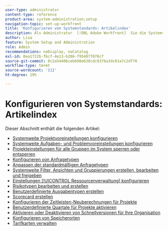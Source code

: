 ```yaml
---
user-type: administrator
content-type: reference
product-area: system-administration;setup
navigation-topic: set-up-workfront
title: 'Konfigurieren von Systemstandards: Artikelindex'
description: Als Administrator  [!DNL Adobe Workfront]  Sie die Systemstandardwerte konfigurieren, z. B. die Voreinstellungen für alle Projekte, die von Ihren Benutzern erstellt werden.
author: Lisa
feature: System Setup and Administration
role: Admin
recommendations: noDisplay, noCatalog
exl-id: 0ea1722b-fbcf-4e13-b206-f954877076cf
source-git-commit: 0c2a54406ceb690e638cdc0376a3dc01a7c2df76
workflow-type: tm+mt
source-wordcount: '112'
ht-degree: 19%

---
```


# Konfigurieren von Systemstandards: Artikelindex

Dieser Abschnitt enthält die folgenden Artikel:

* [Systemweite Projektvoreinstellungen konfigurieren](../../../administration-and-setup/set-up-workfront/configure-system-defaults/set-project-preferences.md)
* [Systemweite Aufgaben- und Problemvoreinstellungen konfigurieren](../../../administration-and-setup/set-up-workfront/configure-system-defaults/set-task-issue-preferences.md)
* [Projekteinstellungen für alle Gruppen im System sperren oder entsperren](../../../administration-and-setup/set-up-workfront/configure-system-defaults/lock-or-unlock-project-preferences-for-groups-system.md)
* [Konfigurieren von Anfragetypen](../../../administration-and-setup/set-up-workfront/configure-system-defaults/configure-request-types.md)
* [Anpassen der standardmäßigen Anfragetypen](../../../administration-and-setup/set-up-workfront/configure-system-defaults/customize-default-issue-types.md)
* [Systemweite Filter, Ansichten und Gruppierungen erstellen, bearbeiten und freigeben](../../../administration-and-setup/set-up-workfront/configure-system-defaults/create-and-share-default-fvgs.md)
* [Einstellungen [!UICONTROL Ressourcenverwaltung] konfigurieren](../../../administration-and-setup/set-up-workfront/configure-system-defaults/configure-resource-mgmt-preferences.md)
* [Risikotypen bearbeiten und erstellen](../../../administration-and-setup/set-up-workfront/configure-system-defaults/edit-create-risk-types.md)
* [Benutzerdefinierte Ausgabentypen erstellen](../../../administration-and-setup/set-up-workfront/configure-system-defaults/create-custom-expense-types.md)
* [Scorecard erstellen](../../../administration-and-setup/set-up-workfront/configure-system-defaults/create-scorecard.md)
* [Konfigurieren der Zeitleisten-Neuberechnungen für Projekte](../../../administration-and-setup/set-up-workfront/configure-system-defaults/configure-timeline-recalculations-projects.md)
* [Benutzerdefinierte Quartale für Projekte aktivieren](../../../administration-and-setup/set-up-workfront/configure-system-defaults/enable-custom-quarters-projects.md)
* [Aktivieren oder Deaktivieren von Schnellversionen für Ihre Organisation](../../../administration-and-setup/set-up-workfront/configure-system-defaults/enable-fast-release-process.md)
* [Konfigurieren von Speicherorten](/help/quicksilver/administration-and-setup/set-up-workfront/configure-system-defaults/configure-locations.md)
* [Tarifkarten verwalten](/help/quicksilver/administration-and-setup/set-up-workfront/configure-system-defaults/manage-rate-cards.md)
